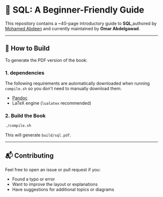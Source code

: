 # 📘 SQL: A Beginner-Friendly Guide

This repository contains a ~40-page introductory guide to **SQL**,authored by [Mohamed Abdeen](https://github.com/MohamedAbdeen21) and currently maintained by **Omar Abdelgawad**.


---

## 🔧 How to Build

To generate the PDF version of the book:

### 1. dependencies
The following requirements are automatically downloaded when running `compile.sh` so you don't need to manually download them.

- [Pandoc](https://pandoc.org/)
- LaTeX engine (`lualatex` recommended)

### 2. Build the Book

```bash
./compile.sh
```

This will generate `build/sql.pdf`.

---


## 📬 Contributing

Feel free to open an issue or pull request if you:
- Found a typo or error
- Want to improve the layout or explanations
- Have suggestions for additional topics or diagrams
